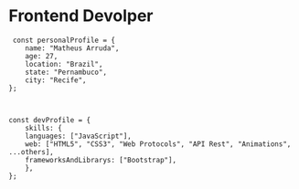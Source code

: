 <h1>Frontend Devolper</h1>

	 const personalProfile = { 
		name: "Matheus Arruda",
		age: 27,
		location: "Brazil",
		state: "Pernambuco",
		city: "Recife",
	};



	const devProfile = {
		skills: {
		languages: ["JavaScript"],	
		web: ["HTML5", "CSS3", "Web Protocols", "API Rest", "Animations", ...others],	
		frameworksAndLibrarys: ["Bootstrap"],	
  		},
	};
